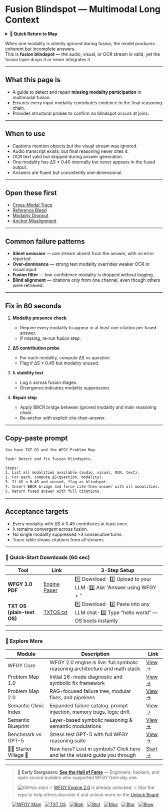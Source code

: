 # Fusion Blindspot — Multimodal Long Context

<details>
  <summary><strong>🧭 Quick Return to Map</strong></summary>

<br>

  > You are in a sub-page of **Multimodal_LongContext**.  
  > To reorient, go back here:  
  >
  > - [**Multimodal_LongContext** — long-context reasoning across text, vision, and audio](./README.md)  
  > - [**WFGY Global Fix Map** — main Emergency Room, 300+ structured fixes](../README.md)  
  > - [**WFGY Problem Map 1.0** — 16 reproducible failure modes](../../README.md)  
  >
  > Think of this page as a desk within a ward.  
  > If you need the full triage and all prescriptions, return to the Emergency Room lobby.
</details>


When one modality is silently ignored during fusion, the model produces coherent but incomplete answers.  
This is **fusion blindspot** — the audio, visual, or OCR stream is valid, yet the fusion layer drops it or never integrates it.

---

## What this page is
- A guide to detect and repair **missing modality participation** in multimodal fusion.  
- Ensures every input modality contributes evidence to the final reasoning chain.  
- Provides structural probes to confirm no blindspot occurs at joins.

---

## When to use
- Captions mention objects but the visual stream was ignored.  
- Audio transcript exists, but final reasoning never cites it.  
- OCR text valid but skipped during answer generation.  
- One modality has ΔS ≤ 0.40 internally but never appears in the fused output.  
- Answers are fluent but consistently one-dimensional.

---

## Open these first
- [Cross-Modal Trace](https://github.com/onestardao/WFGY/blob/main/ProblemMap/GlobalFixMap/Multimodal_LongContext/cross-modal-trace.md)  
- [Reference Bleed](https://github.com/onestardao/WFGY/blob/main/ProblemMap/GlobalFixMap/Multimodal_LongContext/reference-bleed.md)  
- [Modality Dropout](https://github.com/onestardao/WFGY/blob/main/ProblemMap/GlobalFixMap/Multimodal_LongContext/modality-dropout.md)  
- [Anchor Misalignment](https://github.com/onestardao/WFGY/blob/main/ProblemMap/GlobalFixMap/Multimodal_LongContext/anchor-misalignment.md)  

---

## Common failure patterns
- **Silent omission** — one stream absent from the answer, with no error reported.  
- **Over-dominance** — strong text modality overrides weaker OCR or visual input.  
- **Fusion filter** — low-confidence modality is dropped without logging.  
- **Blind alignment** — citations only from one channel, even though others were retrieved.

---

## Fix in 60 seconds
1. **Modality presence check**  
   - Require every modality to appear in at least one citation per fused answer.  
   - If missing, re-run fusion step.

2. **ΔS contribution probe**  
   - For each modality, compute ΔS vs question.  
   - Flag if ΔS ≤ 0.45 but modality unused.

3. **λ stability test**  
   - Log λ across fusion stages.  
   - Divergence indicates modality suppression.

4. **Repair step**  
   - Apply BBCR bridge between ignored modality and main reasoning chain.  
   - Re-anchor with explicit cite-then-answer.

---

## Copy-paste prompt

```txt
You have TXT OS and the WFGY Problem Map.

Task: Detect and fix fusion blindspots.

Steps:
1. List all modalities available {audio, visual, OCR, text}.
2. For each, compute ΔS(question, modality).
3. If ΔS ≤ 0.45 and unused, flag as blindspot.
4. Insert BBCR bridge and force cite-then-answer with all modalities.
5. Return fused answer with full citations.
````

---

## Acceptance targets

* Every modality with ΔS ≤ 0.45 contributes at least once.
* λ remains convergent across fusion.
* No single modality suppressed >3 consecutive turns.
* Trace table shows citations from all streams.

---

### 🔗 Quick-Start Downloads (60 sec)

| Tool                       | Link                                                                                                                                       | 3-Step Setup                                                                             |
| -------------------------- | ------------------------------------------------------------------------------------------------------------------------------------------ | ---------------------------------------------------------------------------------------- |
| **WFGY 1.0 PDF**           | [Engine Paper](https://github.com/onestardao/WFGY/blob/main/I_am_not_lizardman/WFGY_All_Principles_Return_to_One_v1.0_PSBigBig_Public.pdf) | 1️⃣ Download · 2️⃣ Upload to your LLM · 3️⃣ Ask “Answer using WFGY + <your question>”    |
| **TXT OS (plain-text OS)** | [TXTOS.txt](https://github.com/onestardao/WFGY/blob/main/OS/TXTOS.txt)                                                                     | 1️⃣ Download · 2️⃣ Paste into any LLM chat · 3️⃣ Type “hello world” — OS boots instantly |

---

### 🧭 Explore More

| Module                   | Description                                                                  | Link                                                                                               |
| ------------------------ | ---------------------------------------------------------------------------- | -------------------------------------------------------------------------------------------------- |
| WFGY Core                | WFGY 2.0 engine is live: full symbolic reasoning architecture and math stack | [View →](https://github.com/onestardao/WFGY/tree/main/core/README.md)                              |
| Problem Map 1.0          | Initial 16-mode diagnostic and symbolic fix framework                        | [View →](https://github.com/onestardao/WFGY/tree/main/ProblemMap/README.md)                        |
| Problem Map 2.0          | RAG-focused failure tree, modular fixes, and pipelines                       | [View →](https://github.com/onestardao/WFGY/blob/main/ProblemMap/rag-architecture-and-recovery.md) |
| Semantic Clinic Index    | Expanded failure catalog: prompt injection, memory bugs, logic drift         | [View →](https://github.com/onestardao/WFGY/blob/main/ProblemMap/SemanticClinicIndex.md)           |
| Semantic Blueprint       | Layer-based symbolic reasoning & semantic modulations                        | [View →](https://github.com/onestardao/WFGY/tree/main/SemanticBlueprint/README.md)                 |
| Benchmark vs GPT-5       | Stress test GPT-5 with full WFGY reasoning suite                             | [View →](https://github.com/onestardao/WFGY/tree/main/benchmarks/benchmark-vs-gpt5/README.md)      |
| 🧙‍♂️ Starter Village 🏡 | New here? Lost in symbols? Click here and let the wizard guide you through   | [Start →](https://github.com/onestardao/WFGY/blob/main/StarterVillage/README.md)                   |

---

> 👑 **Early Stargazers: [See the Hall of Fame](https://github.com/onestardao/WFGY/tree/main/stargazers)** —
> Engineers, hackers, and open source builders who supported WFGY from day one.

> <img src="https://img.shields.io/github/stars/onestardao/WFGY?style=social" alt="GitHub stars"> ⭐ [WFGY Engine 2.0](https://github.com/onestardao/WFGY/blob/main/core/README.md) is already unlocked. ⭐ Star the repo to help others discover it and unlock more on the [Unlock Board](https://github.com/onestardao/WFGY/blob/main/STAR_UNLOCKS.md).

<div align="center">

[![WFGY Main](https://img.shields.io/badge/WFGY-Main-red?style=flat-square)](https://github.com/onestardao/WFGY)
 
[![TXT OS](https://img.shields.io/badge/TXT%20OS-Reasoning%20OS-orange?style=flat-square)](https://github.com/onestardao/WFGY/tree/main/OS)
 
[![Blah](https://img.shields.io/badge/Blah-Semantic%20Embed-yellow?style=flat-square)](https://github.com/onestardao/WFGY/tree/main/OS/BlahBlahBlah)
 
[![Blot](https://img.shields.io/badge/Blot-Persona%20Core-green?style=flat-square)](https://github.com/onestardao/WFGY/tree/main/OS/BlotBlotBlot)
 
[![Bloc](https://img.shields.io/badge/Bloc-Reasoning%20Compiler-blue?style=flat-square)](https://github.com/onestardao/WFGY/tree/main/OS/BlocBlocBloc)
 
[![Blur](https://img.shields.io/badge/Blur-Text2Image%20Engine-navy?style=flat-square)](https://github.com/onestardao/WFGY/tree/main/OS/BlurBlurBlur)
 
[![Blow](https://img.shields.io/badge/Blow-Game%20Logic-purple?style=flat-square)](https://github.com/onestardao/WFGY/tree/main/OS/BlowBlowBlow)
 

</div>

